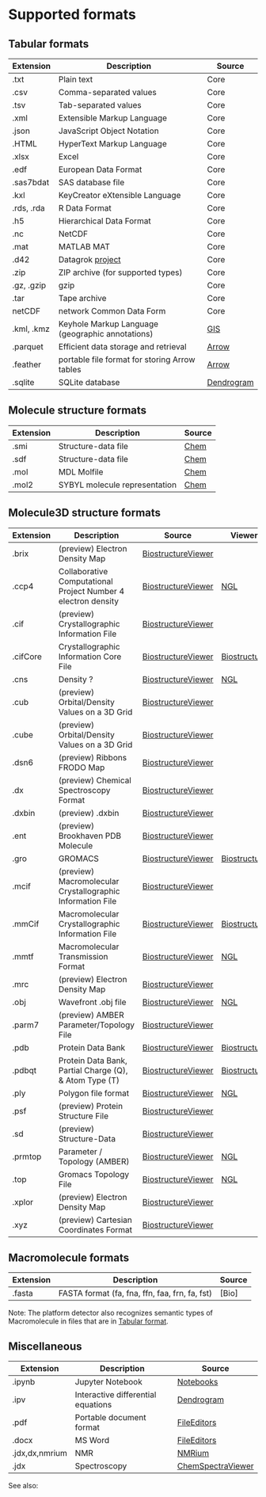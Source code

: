 # Supported formats

## Tabular formats

| Extension  | Description                                                    | Source                 |
|------------|----------------------------------------------------------------|------------------------|
| .txt       | Plain text                                                     | Core                   |
| .csv       | Comma-separated values                                         | Core                   |
| .tsv       | Tab-separated values                                           | Core                   |
| .xml       | Extensible Markup Language                                     | Core                   |
| .json      | JavaScript Object Notation                                     | Core                   |
| .HTML      | HyperText Markup Language                                      | Core                   |
| .xlsx      | Excel                                                          | Core                   |
| .edf       | European Data Format                                           | Core                   |
| .sas7bdat  | SAS database file                                              | Core                   |
| .kxl       | KeyCreator eXtensible Language                                 | Core   <!--check!!!--> |
| .rds, .rda | R Data Format                                                  | Core                   |
| .h5        | Hierarchical Data Format                                       | Core                   |
| .nc        | NetCDF                                                         | Core                   |
| .mat       | MATLAB MAT                                                     | Core                   |
| .d42       | Datagrok [project](../../datagrok/concepts/project/project.md) | Core                   |
| .zip       | ZIP archive (for supported types)                              | Core                   |
| .gz, .gzip | gzip                                                           | Core                   |
| .tar       | Tape archive                                                   | Core                   |
| netCDF     | network Common Data Form                                       | Core  <!--check!!!-->  |
| .kml, .kmz | Keyhole Markup Language (geographic annotations)               | [GIS]                  |
| .parquet   | Efficient data storage and retrieval                           | [Arrow]                |
| .feather   | portable file format for storing Arrow tables                  | [Arrow]                |
| .sqlite    | SQLite database                                                | [Dendrogram]           |

## Molecule structure formats

| Extension | Description                                                   | Source |
|-----------|---------------------------------------------------------------|--------|
| .smi    | Structure-data file                                           | [Chem] |
| .sdf      | Structure-data file                                           | [Chem] |
| .mol      | MDL Molfile                                                   | [Chem] |
| .mol2     | SYBYL molecule representation                                 | [Chem] |

## Molecule3D structure formats

| Extension | Description                                                   | Source               | Viewer         |
|-----------|---------------------------------------------------------------|----------------------|----------------|
| .brix     | (preview) Electron Density Map                                | [BiostructureViewer] |                |
| .ccp4     | Collaborative Computational Project Number 4 electron density | [BiostructureViewer] | [NGL]          |
| .cif      | (preview) Crystallographic Information File                   | [BiostructureViewer] |                |
| .cifCore  | Crystallographic Information Core File                        | [BiostructureViewer] | [Biostructure] |
| .cns      | Density ?                                                     | [BiostructureViewer] | [NGL]          |
| .cub      | (preview) Orbital/Density Values on a 3D Grid                 | [BiostructureViewer] |                |
| .cube     | (preview) Orbital/Density Values on a 3D Grid                 | [BiostructureViewer] |                |
| .dsn6     | (preview) Ribbons FRODO Map                                   | [BiostructureViewer] |                |
| .dx       | (preview) Chemical Spectroscopy Format                        | [BiostructureViewer] |                |
| .dxbin    | (preview) .dxbin                                              | [BiostructureViewer] |                |
| .ent      | (preview) Brookhaven PDB Molecule                             | [BiostructureViewer] |                |
| .gro      | GROMACS                                                       | [BiostructureViewer] | [Biostructure] |
| .mcif     | (preview) Macromolecular Crystallographic Information File    | [BiostructureViewer] |                |
| .mmCif    | Macromolecular Crystallographic Information File              | [BiostructureViewer] | [Biostructure] |
| .mmtf     | Macromolecular Transmission Format                            | [BiostructureViewer] | [NGL]          |
| .mrc      | (preview) Electron Density Map                                | [BiostructureViewer] |                |
| .obj      | Wavefront .obj file                                           | [BiostructureViewer] | [NGL]          |
| .parm7    | (preview) AMBER Parameter/Topology File                       | [BiostructureViewer] |                |
| .pdb      | Protein Data Bank                                             | [BiostructureViewer] | [Biostructure] |
| .pdbqt    | Protein Data Bank, Partial Charge (Q), & Atom Type (T)        | [BiostructureViewer] | [Biostructure] |
| .ply      | Polygon file format                                           | [BiostructureViewer] | [NGL]          |
| .psf      | (preview) Protein Structure File                              | [BiostructureViewer] |                |
| .sd       | (preview) Structure-Data                                      | [BiostructureViewer] |                |
| .prmtop   | Parameter / Topology (AMBER)                                  | [BiostructureViewer] | [NGL]          |
| .top      | Gromacs Topology File                                         | [BiostructureViewer] | [NGL]          |
| .xplor    | (preview) Electron Density Map                                | [BiostructureViewer] |                |
| .xyz      | (preview) Cartesian Coordinates Format                        | [BiostructureViewer] |                |

## Macromolecule formats

| Extension | Description                                    | Source |
|-----------|------------------------------------------------|--------|
| .fasta    | FASTA format (fa, fna, ffn, faa, frn, fa, fst) | [Bio]  |

Note: The platform detector also recognizes semantic types of Macromolecule in files that are in [Tabular format](#tabular-formats).

## Miscellaneous

| Extension      | Description                        | Source              |
|----------------|------------------------------------|---------------------|
| .ipynb         | Jupyter Notebook                   | [Notebooks]         |
| .ipv           | Interactive differential equations | [Dendrogram]        |
| .pdf           | Portable document format           | [FileEditors]       |
| .docx          | MS Word                            | [FileEditors]       |
| .jdx,dx,nmrium | NMR                                | [NMRium]            |
| .jdx           | Spectroscopy                       | [ChemSpectraViewer] |


See also:

[Chem]: <https://github.com/datagrok-ai/public/tree/master/packages/Chem#readme>
[BiostructureViewer]: <https://github.com/datagrok-ai/public/tree/master/packages/BiostructureViewer#readme>
[NGL]: ../../visualize/viewers/ngl.md
[Biostructure]: ../../visualize/viewers/biostructure.md

[GIS]: https://github.com/datagrok-ai/public/tree/master/packages/GIS#readme
[Arrow]: https://github.com/datagrok-ai/public/tree/master/packages/Arrow#readme
[Dendrogram]: https://github.com/datagrok-ai/public/tree/master/packages/Dendrogram#readme
[FileEditors]: https://github.com/datagrok-ai/public/tree/master/packages/FileEditors#readme
[DiffStudio]: https://github.com/datagrok-ai/public/tree/master/packages/DiffStudio#readme
[SQLite]: https://github.com/datagrok-ai/public/tree/master/packages/SQLite#readme
[Notebooks]: https://github.com/datagrok-ai/public/tree/master/packages/Notebooks#readme
[NMRium]: https://github.com/datagrok-ai/public/tree/master/packages/nmrium#readme
[ChemSpectraViewer]: https://github.com/datagrok-ai/chem-spectra-viewer

[//]: # ([Notebooks]: https://github.com/datagrok-ai/public/tree/master/packages/Notebooks#readme)
